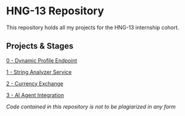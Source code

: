 # HNG-13 Repository

This repository holds all my projects for the HNG-13 internship cohort.

## Projects & Stages

[0 - Dynamic Profile Endpoint](https://github.com/islajr/hng-13/tree/master/0-dynamic-profile)

[1 - String Analyzer Service](https://github.com/islajr/hng-13/tree/master/1-string-analyzer-service)

[2 - Currency Exchange](https://github.com/islajr/hng-13/tree/master/2-currency-exchange)

[3 - AI Agent Integration](https://github.com/islajr/hng-13/tree/master/3-strimr-ai)

*Code contained in this repository is not to be plagiarized in any form*
